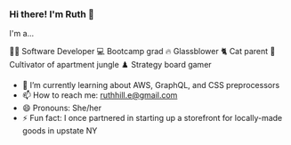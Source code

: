 ### Hi there! I'm Ruth 👋

<!--
**Asterids/Asterids** is a ✨ _special_ ✨ repository because its `README.md` (this file) appears on your GitHub profile.
-->

I'm a...

👩‍💻  Software Developer
💻  Bootcamp grad
🔥  Glassblower
🐈  Cat parent
🌱  Cultivator of apartment jungle
♟️  Strategy board gamer

<!-- - 🔭 I’m currently working on ... -->
- 🌱 I’m currently learning about AWS, GraphQL, and CSS preprocessors
- 📫 How to reach me: ruthhill.e@gmail.com
- 😄 Pronouns: She/her
- ⚡ Fun fact: I once partnered in starting up a storefront for locally-made goods in upstate NY
